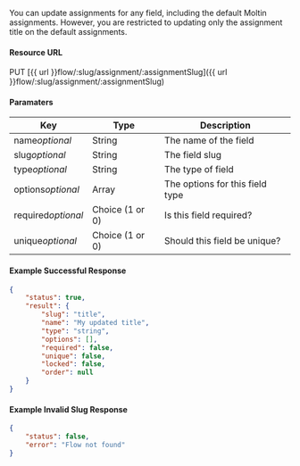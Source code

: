 <!--
@title PUT flow/:slug/assignment/:assignmentSlug
@author Moltin Ltd
@description Update an assignment that already exists
@order 15.8

@sidebar 1
@family Flow
@rate No
@auth Yes
@format JSON
@http PUT
@version beta
-->
You can update assignments for any field, including the default Moltin assignments. However, you are restricted to updating only the assignment title on the default assignments.

#### Resource URL
PUT [{{ url }}flow/:slug/assignment/:assignmentSlug]({{ url }}flow/:slug/assignment/:assignmentSlug)

#### Paramaters
Key | Type | Description
--- | ---- | -----------
name*optional* | String | The name of the field
slug*optional* | String | The field slug
type*optional* | String | The type of field
options*optional* | Array | The options for this field type
required*optional* | Choice (1 or 0) | Is this field required?
unique*optional* | Choice (1 or 0) | Should this field be unique?

<!--code-->
#### Example Successful Response
``` json
{
    "status": true,
    "result": {
        "slug": "title",
        "name": "My updated title",
        "type": "string",
        "options": [],
        "required": false,
        "unique": false,
        "locked": false,
        "order": null
    }
}
```

#### Example Invalid Slug Response
``` json
{
    "status": false,
    "error": "Flow not found"
}
```
<!--/code-->